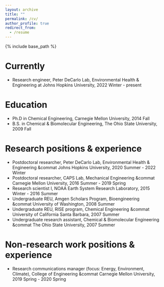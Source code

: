 ```yaml
---
layout: archive
title: ""
permalink: /cv/
author_profile: true
redirect_from:
  - /resume
---
```


{% include base_path %}

Currently
====== 
* Research engineer, Peter DeCarlo Lab, Environmental Health &amp; Engineering at Johns Hopkins University, 2022 Winter - present

Education 
====== 
* Ph.D in Chemical Engineering, Carnegie Mellon University, 2014 Fall
* B.S. in Chemical &amp; Biomolecular Engineering, The Ohio State University, 2009 Fall

Research positions &amp; experience 
====== 
<!--* Research engineer, Peter DeCarlo Lab, Environmental Health &amp; Engineering &commat Johns Hopkins University, 2022 Winter - present-->
* Postdoctoral researcher, Peter DeCarlo Lab, Environmental Health &amp; Engineering &commat Johns Hopkins University, 2020 Summer - 2022 Winter
* Postdoctoral researcher, CAPS Lab, Mechanical Engineering &commat Carnegie Mellon University, 2016 Summer - 2019 Spring
* Research scientist I, NOAA Earth System Research Laboratory, 2015 Winter - 2016 Summer
* Undergraduate REU, Amgen Scholars Program, Bioengineering &commat University of Washington, 2008 Summer
* Undergraduate REU, RISE program, Chemical Engineering &commat University of California Santa Barbara, 2007 Summer
* Undergraduate research assistant, Chemical &amp; Biomolecular Engineering &commat The Ohio State University, 2007 Summer

Non-research work positions &amp; experience 
====== 
* Research communications manager (focus: Energy, Environment, Climate), College of Engineering &commat Carnegie Mellon University, 2019 Spring - 2020 Spring

<!-- Skills -->
<!-- ====== -->
<!-- * Skill 1 -->
<!-- * Skill 2 -->
<!--   * Sub-skill 2.1 -->
<!--   * Sub-skill 2.2 -->
<!--   * Sub-skill 2.3 -->
<!-- * Skill 3 -->
<!--  -->
<!-- Publications -->
<!-- ====== -->
<!--   <ul>{% for post in site.publications %} -->
<!--     {% include archive-single-cv.html %} -->
<!--   {% endfor %}</ul> -->
<!--    -->
<!-- Talks -->
<!-- ====== -->
<!--   <ul>{% for post in site.talks %} -->
<!--     {% include archive-single-talk-cv.html %} -->
<!--   {% endfor %}</ul> -->
<!--    -->
<!-- Teaching -->
<!-- ====== -->
<!--   <ul>{% for post in site.teaching %} -->
<!--     {% include archive-single-cv.html %} -->
<!--   {% endfor %}</ul> -->
<!--    -->
<!-- Service and leadership -->
<!-- ====== -->
<!-- * Currently signed in to 43 different slack teams -->
